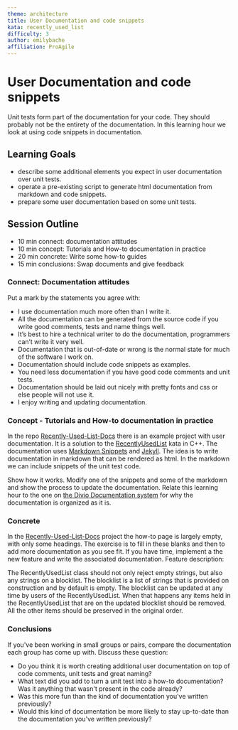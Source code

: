 ```yaml
---
theme: architecture
title: User Documentation and code snippets
kata: recently_used_list
difficulty: 3
author: emilybache
affiliation: ProAgile
---
```


# User Documentation and code snippets

Unit tests form part of the documentation for your code. They should probably not be the entirety of the documentation. In this learning hour we look at using code snippets in documentation.

## Learning Goals
- describe some additional elements you expect in user documentation over unit tests.
- operate a pre-existing script to generate html documentation from markdown and code snippets.
- prepare some user documentation based on some unit tests.

## Session Outline

* 10 min connect: documentation attitudes
* 10 min concept: Tutorials and How-to documentation in practice
* 20 min concrete: Write some how-to guides
* 15 min conclusions: Swap documents and give feedback


### Connect: Documentation attitudes
Put a mark by the statements you agree with:

- I use documentation much more often than I write it.
- All the documentation can be generated from the source code if you write good comments, tests and name things well.
- It’s best to hire a technical writer to do the documentation, programmers can’t write it very well. 
- Documentation that is out-of-date or wrong is the normal state for much of the software I work on. 
- Documentation should include code snippets as examples.
- You need less documentation if you have good code comments and unit tests. 
- Documentation should be laid out nicely with pretty fonts and css or else people will not use it. 
- I enjoy writing and updating documentation.


### Concept - Tutorials and How-to documentation in practice
In the repo [Recently-Used-List-Docs](https://github.com/emilybache/Recently-Used-List-Docs) there is an example project with user documentation. It is a solution to the [RecentlyUsedList](/kata_descriptions/recently_used_list.html) kata in C++.
The documentation uses [Markdown Snippets](https://github.com/SimonCropp/MarkdownSnippets) and [Jekyll](https://jekyllrb.com/). The idea is to write documentation in markdown that can be rendered as html. In the markdown we can include snippets of the unit test code. 

Show how it works. Modify one of the snippets and some of the markdown and show the process to update the documentation. Relate this learning hour to the one on [the Divio Documentation system](/documentation/divio_system.html) for why the documentation is organized as it is.

### Concrete
In the [Recently-Used-List-Docs](https://github.com/emilybache/Recently-Used-List-Docs) project the how-to page is largely empty, with only some headings. The exercise is to fill in these blanks and then to add more documentation as you see fit. If you have time, implement a the new feature and write the associated documentation. Feature description:

The RecentlyUsedList class should not only reject empty strings, but also any strings on a blocklist. The blocklist is a list of strings that is provided on construction and by default is empty. The blocklist can be updated at any time by users of the RecentlyUsedList. When that happens any items held in the RecentlyUsedList that are on the updated blocklist should be removed. All the other items should be preserved in the original order.

### Conclusions
If you've been working in small groups or pairs, compare the documentation each group has come up with. Discuss these question:

- Do you think it is worth creating additional user documentation on top of code comments, unit tests and great naming?
- What text did you add to turn a unit test into a how-to documentation? Was it anything that wasn't present in the code already?
- Was this more fun than the kind of documentation you've written previously?
- Would this kind of documentation be more likely to stay up-to-date than the documentation you've written previously?